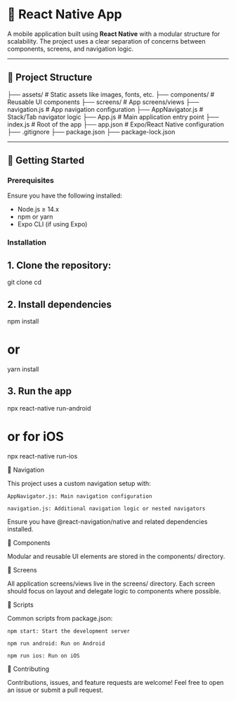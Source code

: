 # 📱 React Native App

A mobile application built using **React Native** with a modular structure for scalability. The project uses a clear separation of concerns between components, screens, and navigation logic.

---

## 📁 Project Structure

├── assets/ # Static assets like images, fonts, etc.
├── components/ # Reusable UI components
├── screens/ # App screens/views
├── navigation.js # App navigation configuration
├── AppNavigator.js # Stack/Tab navigator logic
├── App.js # Main application entry point
├── index.js # Root of the app
├── app.json # Expo/React Native configuration
├── .gitignore
├── package.json
├── package-lock.json

---

## 🚀 Getting Started

### Prerequisites

Ensure you have the following installed:

- Node.js ≥ 14.x
- npm or yarn
- Expo CLI (if using Expo)

### Installation

## 1. Clone the repository:
   
   git clone <repo-url>
   cd <repo-name>
## 2. Install dependencies

npm install
# or
yarn install

## 3. Run the app

npx react-native run-android
# or for iOS
npx react-native run-ios


🧭 Navigation

This project uses a custom navigation setup with:

    AppNavigator.js: Main navigation configuration

    navigation.js: Additional navigation logic or nested navigators

Ensure you have @react-navigation/native and related dependencies installed.

🧩 Components

Modular and reusable UI elements are stored in the components/ directory.

📱 Screens

All application screens/views live in the screens/ directory. Each screen should focus on layout and delegate logic to components where possible.

📝 Scripts

Common scripts from package.json:

    npm start: Start the development server

    npm run android: Run on Android

    npm run ios: Run on iOS

🤝 Contributing

Contributions, issues, and feature requests are welcome! Feel free to open an issue or submit a pull request.



